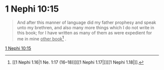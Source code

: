# 1 Nephi 10:15

> And after this manner of language did my father prophesy and speak unto my brethren, and also many more things which I do not write in this book; for I have written as many of them as were expedient for me in mine <u>other book</u>[^a] .

[1 Nephi 10:15](https://www.churchofjesuschrist.org/study/scriptures/bofm/1-ne/10?lang=eng&id=p15#p15)


[^a]: [[1 Nephi 1.16|1 Ne. 1:17 (16–18)]][[1 Nephi 1.17|]][[1 Nephi 1.18|]].  
